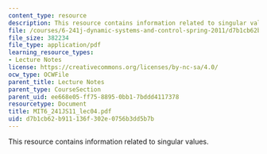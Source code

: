 ```yaml
---
content_type: resource
description: This resource contains information related to singular values.
file: /courses/6-241j-dynamic-systems-and-control-spring-2011/d7b1cb62b911136f302e0756b3dd5b7b_MIT6_241JS11_lec04.pdf
file_size: 382234
file_type: application/pdf
learning_resource_types:
- Lecture Notes
license: https://creativecommons.org/licenses/by-nc-sa/4.0/
ocw_type: OCWFile
parent_title: Lecture Notes
parent_type: CourseSection
parent_uid: ee668e05-ff75-8895-0bb1-7bddd4117378
resourcetype: Document
title: MIT6_241JS11_lec04.pdf
uid: d7b1cb62-b911-136f-302e-0756b3dd5b7b
---
```

This resource contains information related to singular values.